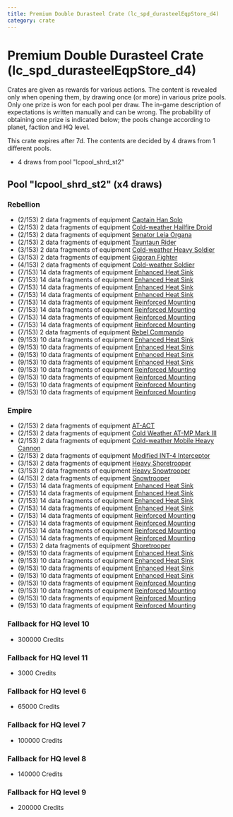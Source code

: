 ```yaml
---
title: Premium Double Durasteel Crate (lc_spd_durasteelEqpStore_d4)
category: crate
---
```


# Premium Double Durasteel Crate (lc_spd_durasteelEqpStore_d4)

Crates are given as rewards for various actions. The content is revealed only when opening them, by drawing once (or more) in various prize pools. Only one prize is won for each pool per draw. The in-game description of expectations is written manually and can be wrong. The probability of obtaining one prize is indicated below; the pools change according to planet, faction and HQ level.

This crate expires after 7d. The contents are decided by 4 draws from 1 different pools.
  * 4 draws from pool "lcpool_shrd_st2"

## Pool "lcpool_shrd_st2" (x4 draws)

### Rebellion

  * (2/153) 2 data fragments of equipment [Captain Han Solo](eqpRebelCaptainSolo)
  * (2/153) 2 data fragments of equipment [Cold-weather Hailfire Droid](eqpRebelArcticHailfire)
  * (2/153) 2 data fragments of equipment [Senator Leia Organa](eqpRebelDiplomat)
  * (2/153) 2 data fragments of equipment [Tauntaun Rider](eqpRebelTauntaun)
  * (3/153) 2 data fragments of equipment [Cold-weather Heavy Soldier](eqpRebelEchoBaseHeavySoldier)
  * (3/153) 2 data fragments of equipment [Gigoran Fighter](eqpRebelShaggyAlien)
  * (4/153) 2 data fragments of equipment [Cold-weather Soldier](eqpRebelEchoBaseSoldier)
  * (7/153) 14 data fragments of equipment [Enhanced Heat Sink](eqpRebelBurstTurretDamage)
  * (7/153) 14 data fragments of equipment [Enhanced Heat Sink](eqpRebelMortarTurretDamage)
  * (7/153) 14 data fragments of equipment [Enhanced Heat Sink](eqpRebelRapidFireTurretDamage)
  * (7/153) 14 data fragments of equipment [Enhanced Heat Sink](eqpRebelRocketTurretDamage)
  * (7/153) 14 data fragments of equipment [Reinforced Mounting](eqpRebelBurstTurretHealth)
  * (7/153) 14 data fragments of equipment [Reinforced Mounting](eqpRebelMortarTurretHealth)
  * (7/153) 14 data fragments of equipment [Reinforced Mounting](eqpRebelRapidFireTurretHealth)
  * (7/153) 14 data fragments of equipment [Reinforced Mounting](eqpRebelRocketTurretHealth)
  * (7/153) 2 data fragments of equipment [Rebel Commando](eqpRebelPentagonSoldier)
  * (9/153) 10 data fragments of equipment [Enhanced Heat Sink](eqpRebelBurstTurretDamage)
  * (9/153) 10 data fragments of equipment [Enhanced Heat Sink](eqpRebelMortarTurretDamage)
  * (9/153) 10 data fragments of equipment [Enhanced Heat Sink](eqpRebelRapidFireTurretDamage)
  * (9/153) 10 data fragments of equipment [Enhanced Heat Sink](eqpRebelRocketTurretDamage)
  * (9/153) 10 data fragments of equipment [Reinforced Mounting](eqpRebelBurstTurretHealth)
  * (9/153) 10 data fragments of equipment [Reinforced Mounting](eqpRebelMortarTurretHealth)
  * (9/153) 10 data fragments of equipment [Reinforced Mounting](eqpRebelRapidFireTurretHealth)
  * (9/153) 10 data fragments of equipment [Reinforced Mounting](eqpRebelRocketTurretHealth)

### Empire

  * (2/153) 2 data fragments of equipment [AT-ACT](eqpEmpireCargoGreatDane)
  * (2/153) 2 data fragments of equipment [Cold Weather AT-MP Mark III](eqpEmpireArcticATMP)
  * (2/153) 2 data fragments of equipment [Cold-weather Mobile Heavy Cannon](eqpEmpireArcticMHC)
  * (2/153) 2 data fragments of equipment [Modified INT-4 Interceptor](eqpEmpireArcticINT4)
  * (3/153) 2 data fragments of equipment [Heavy Shoretrooper](eqpEmpirePentagonHeavyTrooper)
  * (3/153) 2 data fragments of equipment [Heavy Snowtrooper](eqpEmpireHeavySnowtrooper)
  * (4/153) 2 data fragments of equipment [Snowtrooper](eqpEmpireSnowtrooper)
  * (7/153) 14 data fragments of equipment [Enhanced Heat Sink](eqpEmpireBurstTurretDamage)
  * (7/153) 14 data fragments of equipment [Enhanced Heat Sink](eqpEmpireMortarTurretDamage)
  * (7/153) 14 data fragments of equipment [Enhanced Heat Sink](eqpEmpireRapidFireTurretDamage)
  * (7/153) 14 data fragments of equipment [Enhanced Heat Sink](eqpEmpireRocketTurretDamage)
  * (7/153) 14 data fragments of equipment [Reinforced Mounting](eqpEmpireBurstTurretHealth)
  * (7/153) 14 data fragments of equipment [Reinforced Mounting](eqpEmpireMortarTurretHealth)
  * (7/153) 14 data fragments of equipment [Reinforced Mounting](eqpEmpireRapidFireTurretHealth)
  * (7/153) 14 data fragments of equipment [Reinforced Mounting](eqpEmpireRocketTurretHealth)
  * (7/153) 2 data fragments of equipment [Shoretrooper](eqpEmpirePentagonTrooper)
  * (9/153) 10 data fragments of equipment [Enhanced Heat Sink](eqpEmpireBurstTurretDamage)
  * (9/153) 10 data fragments of equipment [Enhanced Heat Sink](eqpEmpireMortarTurretDamage)
  * (9/153) 10 data fragments of equipment [Enhanced Heat Sink](eqpEmpireRapidFireTurretDamage)
  * (9/153) 10 data fragments of equipment [Enhanced Heat Sink](eqpEmpireRocketTurretDamage)
  * (9/153) 10 data fragments of equipment [Reinforced Mounting](eqpEmpireBurstTurretHealth)
  * (9/153) 10 data fragments of equipment [Reinforced Mounting](eqpEmpireMortarTurretHealth)
  * (9/153) 10 data fragments of equipment [Reinforced Mounting](eqpEmpireRapidFireTurretHealth)
  * (9/153) 10 data fragments of equipment [Reinforced Mounting](eqpEmpireRocketTurretHealth)

### Fallback for HQ level 10

  * 300000 Credits

### Fallback for HQ level 11

  * 3000 Credits

### Fallback for HQ level 6

  * 65000 Credits

### Fallback for HQ level 7

  * 100000 Credits

### Fallback for HQ level 8

  * 140000 Credits

### Fallback for HQ level 9

  * 200000 Credits